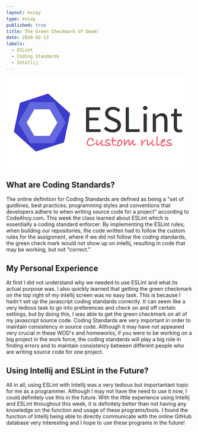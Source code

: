 ```yaml
---
layout: essay
type: essay
published: true
title: The Green Checkmark of Doom!
date: 2020-02-13
labels:
  - ESLint
  - Coding Standards
  - Intellij
---
```



<img class="ui top aligned large image" src="../images/eslint.png">

## What are Coding Standards?

The online definition for Coding Standards are defined as being a "set of guidlines, best practices, programming styles and 
conventions that developers adhere to when writing source code for a project" according to CodeAhoy.com.  This week the class
learned about ESLint which is essentially a coding standard enforcer.  By implementing the ESLint rules; when building our 
repositories, the code written had to follow the custom rules for the assignment, where if we did not follow the coding 
standards, the green check mark would not show up on intellij, resulting in code that may be working, but not "correct."

## My Personal Experience
At first I did not understand why we needed to use ESLint and what its actual purpose was.  I also quickly learned that getting
the green checkmark on the top right of my intellij screen was no easy task.  This is because I hadn't set up the javascript 
coding standards correctly.  It can seem like a very tedious task to go into preferences and check on and off certain settings,
but by doing this, I was able to get the green checkmark on all of my javascript source code.  Coding Standards are very 
important in order to maintain consistency in source code.  Although it may have not appeared very crucial in these WOD's and 
homeworks, if you were to be working on a big project in the work force, the coding standards will play a big role in finding
errors and to maintain consistency between different people who are writing source code for one project.

## Using Intellij and ESLint in the Future?
All in all, using ESLint with Intellij was a very tedious but importantant topic for me as a programmer.  Although I may not 
have the need to use it now, I could definitely use this in the future.  With the little experience using Intellij and ESLint
throughout this week, it is definitely better than not having any knowledge on the function and usage of these programs/tools. 
I found the function of Intellij being able to directly communicate with the online GitHub database very interesting and I hope
to use these programs in the future!

